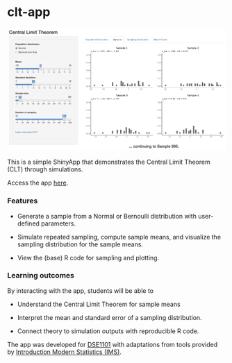# clt-app

![Screenshot of the app](interface.png)

This is a simple ShinyApp that demonstrates the Central Limit Theorem (CLT) through simulations. 

Access the app [here](https://ythuangy-clt-app.share.connect.posit.cloud/).

### Features

+ Generate a sample from a Normal or Bernoulli distribution with user-defined parameters.

+ Simulate repeated sampling, compute sample means, and visualize the sampling distribution for the sample means.

+ View the (base) R code for sampling and plotting.

### Learning outcomes

By interacting with the app, students will be able to

+ Understand the Central Limit Theorem for sample means

+ Interpret the mean and standard error of a sampling distribution.

+ Connect theory to simulation outputs with reproducible R code.

The app was developed for [DSE1101](https://nusmods.com/courses/DSE1101/introductory-data-science-for-economics) with adaptations from tools provided by [Introduction Modern Statistics (IMS)](https://www.openintro.org/book/ims/).